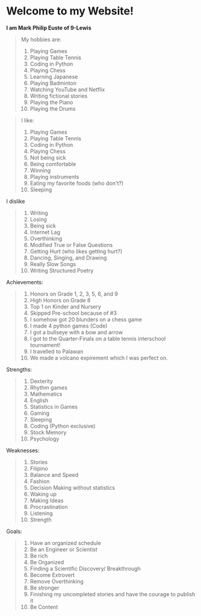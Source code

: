 # Welcome to my Website!
**I am Mark Philip Euste of 9-Lewis**

> My hobbies are:
> 1. Playing Games
> 2. Playing Table Tennis
> 3. Coding in Python
> 4. Playing Chess
> 5. Learning Japanese
> 6. Playing Badminton
> 7. Watching YouTube and Netflix
> 8. Writing fictional stories
> 9. Playing the Piano
> 10. Playing the Drums

> I like:
> 1. Playing Games
> 2. Playing Table Tennis
> 3. Coding in Python
> 4. Playing Chess
> 5. Not being sick
> 6. Being comfortable
> 7. Winning
> 8. Playing instruments 
> 9. Eating my favorite foods (who don't?)
> 10. Sleeping

I dislike
> 1. Writing
> 2. Losing 
> 3. Being sick 
> 4. Internet Lag
> 5. Overthinking
> 6. Modified True or False Questions
> 7. Getting Hurt (who likes getting hurt?)
> 8. Dancing, Singing, and Drawing
> 9. Really Slow Songs
> 10. Writing Structured Poetry

Achievements:
> 1. Honors on Grade 1, 2, 3, 5, 6, and 9
> 2. High Honors on Grade 8
> 3. Top 1 on Kinder and Nursery
> 4. Skipped Pre-school because of #3
> 5. I somehow got 20 blunders on a chess game
> 6. I made 4 python games (Code)
> 7. I got a bullseye with a bow and arrow
> 8. I got to the Quarter-Finals on a table tennis interschool tournament!
> 9. I travelled to Palawan
> 10. We made a volcano expirement which I was perfect on.

Strengths:
> 1. Dexterity
> 2. Rhythm games
> 3. Mathematics
> 4. English
> 5. Statistics in Games
> 6. Gaming
> 7. Sleeping
> 8. Coding (Python exclusive)
> 9. Stock Memory
> 10. Psychology


Weaknesses:
> 1. Stories
> 2. Filipino
> 3. Balance and Speed
> 4. Fashion
> 5. Decision Making without statistics
> 6. Waking up
> 7. Making Ideas
> 8. Procrastination
> 9. Listening
> 10. Strength

Goals:
> 1. Have an organized schedule
> 2. Be an Engineer or Scientist
> 3. Be rich
> 4. Be Organized
> 5. Finding a Scientific Discovery/ Breakthrough
> 6. Become Extrovert
> 7. Remove Overthinking 
> 8. Be stronger
> 9. Finishing my uncompleted stories and have the courage to publish it
> 10. Be Content 









